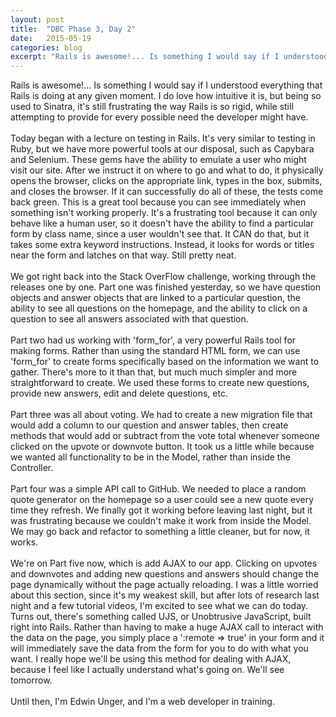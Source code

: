 ```yaml
---
layout: post
title:  "DBC Phase 3, Day 2"
date:   2015-05-19
categories: blog
excerpt: "Rails is awesome!... Is something I would say if I understood everything that Rails is doing at any given moment. I do love how intuitive it is, but being so used to Sinatra, it's still frustrating the way Rails is so rigid, while still providing for every possible need the developer might need."
---
```


Rails is awesome!... Is something I would say if I understood everything that Rails is doing at any given moment. I do love how intuitive it is, but being so used to Sinatra, it's still frustrating the way Rails is so rigid, while still attempting to provide for every possible need the developer might have.
<br>
<br>
Today began with a lecture on testing in Rails. It's very similar to testing in Ruby, but we have more powerful tools at our disposal, such as Capybara and Selenium. These gems have the ability to emulate a user who might visit our site. After we instruct it on where to go and what to do, it physically opens the browser, clicks on the appropriate link, types in the box, submits, and closes the browser. If it can successfully do all of these, the tests come back green. This is a great tool because you can see immediately when something isn't working properly. It's a frustrating tool because it can only behave like a human user, so it doesn't have the ability to find a particular form by class name, since a user wouldn't see that. It CAN do that, but it takes some extra keyword instructions. Instead, it looks for words or titles near the form and latches on that way. Still pretty neat.
<br>
<br>
We got right back into the Stack OverFlow challenge, working through the releases one by one. Part one was finished yesterday, so we have question objects and answer objects that are linked to a particular question, the ability to see all questions on the homepage, and the ability to click on a question to see all answers associated with that question.
<br>
<br>
Part two had us working with 'form_for', a very powerful Rails tool for making forms. Rather than using the standard HTML form, we can use 'form_for' to create forms specifically based on the information we want to gather. There's more to it than that, but much much simpler and more straightforward to create. We used these forms to create new questions, provide new answers, edit and delete questions, etc.
<br>
<br>
Part three was all about voting. We had to create a new migration file that would add a column to our question and answer tables, then create methods that would add or subtract from the vote total whenever someone clicked on the upvote or downvote button. It took us a little while because we wanted all functionality to be in the Model, rather than inside the Controller.
<br>
<br>
Part four was a simple API call to GitHub. We needed to place a random quote generator on the homepage so a user could see a new quote every time they refresh. We finally got it working before leaving last night, but it was frustrating because we couldn't make it work from inside the Model. We may go back and refactor to something a little cleaner, but for now, it works.
<br>
<br>
We're on Part five now, which is add AJAX to our app. Clicking on upvotes and downvotes and adding new questions and answers should change the page dynamically without the page actually reloading. I was a little worried about this section, since it's my weakest skill, but after lots of research last night and a few tutorial videos, I'm excited to see what we can do today. Turns out, there's something called UJS, or Unobtrusive JavaScript, built right into Rails. Rather than having to make a huge AJAX call to interact with the data on the page, you simply place a ':remote => true' in your form and it will immediately save the data from the form for you to do with what you want. I really hope we'll be using this method for dealing with AJAX, because I feel like I actually understand what's going on. We'll see tomorrow.
<br>
<br>
Until then, I'm Edwin Unger, and I'm a web developer in training.

